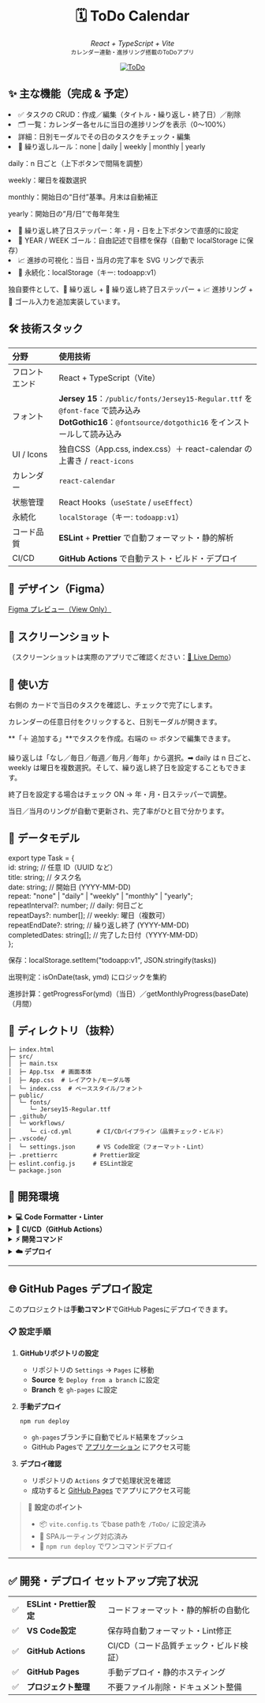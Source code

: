 <h1 align="center">🗓️ ToDo Calendar</h1>

<p align="center">
  <em>React + TypeScript + Vite</em><br>
  <small>カレンダー連動・進捗リング搭載のToDoアプリ</small>
</p>

<div align="center">

[![ToDo](https://img.shields.io/badge/todo-live-green)](https://Tanaka2006.github.io/ToDo/)

</div>

<h2 align="start">✨ 主な機能（完成 & 予定）</h2>

<li>✅ タスクの CRUD：作成／編集（タイトル・繰り返し・終了日）／削除</li>

<li>🗂️ 一覧：カレンダー各セルに当日の進捗リングを表示（0〜100%）</li>

<li>詳細：日別モーダルでその日のタスクをチェック・編集</li>

<li>🔁 繰り返しルール：none | daily | weekly | monthly | yearly</li>

daily：n 日ごと（上下ボタンで間隔を調整）

weekly：曜日を複数選択

monthly：開始日の“日付”基準。月末は自動補正

yearly：開始日の“月/日”で毎年発生

<li>📅 繰り返し終了日ステッパー：年・月・日を上下ボタンで直感的に設定</li>

<li>🎯 YEAR / WEEK ゴール：自由記述で目標を保存（自動で localStorage に保存）</li>

<li>📈 進捗の可視化：当日・当月の完了率を SVG リングで表示</li>

<li>💾 永続化：localStorage（キー: todoapp:v1）</li>

独自要件として、🔁 繰り返し + 📅 繰り返し終了日ステッパー + 📈 進捗リング + 🎯 ゴール入力を追加実装しています。

<h2 align="left">🛠 技術スタック</h2>

<table>
  <thead>
    <tr>
      <th align="left">分野</th>
      <th align="left">使用技術</th>
    </tr>
  </thead>
  <tbody>
    <tr>
      <td>フロントエンド</td>
      <td>React + TypeScript（Vite）</td>
    </tr>
    <tr>
      <td>フォント</td>
      <td>
        <strong>Jersey 15</strong>：<code>/public/fonts/Jersey15-Regular.ttf</code> を <code>@font-face</code> で読み込み<br>
        <strong>DotGothic16</strong>：<code>@fontsource/dotgothic16</code> をインストールして読み込み
      </td>
    </tr>
    <tr>
      <td>UI / Icons</td>
      <td>独自CSS（App.css, index.css）＋ react-calendar の上書き / <code>react-icons</code></td>
    </tr>
    <tr>
      <td>カレンダー</td>
      <td><code>react-calendar</code></td>
    </tr>
    <tr>
      <td>状態管理</td>
      <td>React Hooks（<code>useState</code> / <code>useEffect</code>）</td>
    </tr>
    <tr>
      <td>永続化</td>
      <td><code>localStorage</code>（キー: <code>todoapp:v1</code>）</td>
    </tr>
    <tr>
      <td>コード品質</td>
      <td><strong>ESLint</strong> + <strong>Prettier</strong> で自動フォーマット・静的解析</td>
    </tr>
    <tr>
      <td>CI/CD</td>
      <td><strong>GitHub Actions</strong> で自動テスト・ビルド・デプロイ</td>
    </tr>
    
  </tbody>
</table>
<h2>🎨 デザイン（Figma）</h2>
<p>
   <a href="https://www.figma.com/design/qN2YVkk0N9sYMzGQsiUcRc/%E7%84%A1%E9%A1%8C?node-id=638-6&t=awxn3oFtJw27Gkf2-1" target="_blank">Figma プレビュー（View Only）</a>
</p>
<h2 align="start">📸 スクリーンショット</h2>

（スクリーンショットは実際のアプリでご確認ください：[🔗 Live Demo](https://Tanaka2006.github.io/ToDo/)）

<h2 align="start">🧭 使い方</h2>
右側の カードで当日のタスクを確認し、チェックで完了にします。

カレンダーの任意日付をクリックすると、日別モーダルが開きます。

**「＋ 追加する」**でタスクを作成。右端の ✏️ ボタンで編集できます。

繰り返しは「なし／毎日／毎週／毎月／毎年」から選択。➡︎ daily は n 日ごと、weekly は曜日を複数選択。そして、繰り返し終了日を設定することもできます。

終了日を設定する場合はチェック ON → 年・月・日ステッパーで調整。

当日／当月のリングが自動で更新され、完了率がひと目で分かります。

<h2 align="start">🧱 データモデル</h2>

export type Task = {<br>
id: string; // 任意 ID（UUID など）<br>
title: string; // タスク名<br>
date: string; // 開始日 (YYYY-MM-DD)<br>
repeat: "none" | "daily" | "weekly" | "monthly" | "yearly";<br>
repeatInterval?: number; // daily: 何日ごと<br>
repeatDays?: number[]; // weekly: 曜日（複数可）<br>
repeatEndDate?: string; // 繰り返し終了 (YYYY-MM-DD)<br>
completedDates: string[]; // 完了した日付（YYYY-MM-DD）<br>
};

保存：localStorage.setItem("todoapp:v1", JSON.stringify(tasks))

出現判定：isOnDate(task, ymd) にロジックを集約

進捗計算：getProgressFor(ymd)（当日）／getMonthlyProgress(baseDate)（月間）

<h2 align="start">📂 ディレクトリ（抜粋）</h2>

```
├─ index.html
├─ src/
│  ├─ main.tsx
│  ├─ App.tsx  # 画面本体
│  ├─ App.css  # レイアウト/モーダル等
│  └─ index.css  # ベーススタイル/フォント
├─ public/
│  └─ fonts/
│     └─ Jersey15-Regular.ttf
├─ .github/
│  └─ workflows/
│     └─ ci-cd.yml       # CI/CDパイプライン（品質チェック・ビルド）
├─ .vscode/
│  └─ settings.json      # VS Code設定（フォーマット・Lint）
├─ .prettierrc          # Prettier設定
├─ eslint.config.js     # ESLint設定
└─ package.json
```

<h2 align="start">🚀 開発環境</h2>

<details>
<summary><strong>💻 Code Formatter・Linter</strong></summary>
<br>

<table>
  <thead>
    <tr>
      <th align="left">ツール</th>
      <th align="left">役割</th>
      <th align="left">設定ファイル</th>
      <th align="left">実行コマンド</th>
    </tr>
  </thead>
  <tbody>
    <tr>
      <td><strong>ESLint</strong></td>
      <td>TypeScript・React対応の静的解析<br>コードの問題を自動検出</td>
      <td><code>eslint.config.js</code></td>
      <td><code>npm run lint</code></td>
    </tr>
    <tr>
      <td><strong>Prettier</strong></td>
      <td>コード自動フォーマット<br>統一されたコードスタイル</td>
      <td><code>.prettierrc</code></td>
      <td><code>npm run format</code></td>
    </tr>
    <tr>
      <td><strong>VS Code設定</strong></td>
      <td>保存時自動フォーマット・Lint修正<br>開発効率の向上</td>
      <td><code>.vscode/settings.json</code></td>
      <td>自動実行（保存時）</td>
    </tr>
  </tbody>
</table>

<blockquote>
<p>💡 <strong>自動化のメリット</strong></p>
<ul>
  <li>✅ コードスタイルの統一</li>
  <li>✅ バグの早期発見</li>
  <li>✅ コードレビューの品質向上</li>
  <li>✅ 開発効率の向上</li>
</ul>
</blockquote>

</details>

<details>
<summary><strong>🔄 CI/CD（GitHub Actions）</strong></summary>
<br>

<table>
  <thead>
    <tr>
      <th align="left">ワークフロー</th>
      <th align="left">トリガー</th>
      <th align="left">実行内容</th>
      <th align="left">設定ファイル</th>
    </tr>
  </thead>
  <tbody>
    <tr>
      <td><strong>CI/CDパイプライン</strong></td>
      <td>
        • Push (main, develop)<br>
        • Pull Request (main)
      </td>
      <td>
        1️⃣ コード品質チェック（ESLint・Prettier）<br>
        2️⃣ ビルドテスト（TypeScript・Vite）<br>
        3️⃣ アーティファクト生成
      </td>
      <td><code>.github/workflows/ci-cd.yml</code></td>
    </tr>
  </tbody>
</table>

<h4>📊 ワークフロー実行状況</h4>
<div align="center">

[![CI/CD Pipeline](https://github.com/Tanaka2006/ToDo/actions/workflows/ci-cd.yml/badge.svg)](https://github.com/Tanaka2006/ToDo/actions/workflows/ci-cd.yml)

</div>

<blockquote>
<p>🚀 <strong>CI/CDの効果</strong></p>
<ul>
  <li>✅ コードの品質保証</li>
  <li>✅ ビルドの自動検証</li>
  <li>✅ 開発ワークフローの効率化</li>
</ul>
</blockquote>

</details>

<details>
<summary><strong>⚡ 開発コマンド</strong></summary>
<br>

<table>
  <thead>
    <tr>
      <th align="left">分類</th>
      <th align="left">コマンド</th>
      <th align="left">説明</th>
    </tr>
  </thead>
  <tbody>
    <tr>
      <td rowspan="3"><strong>開発</strong></td>
      <td><code>npm run dev</code></td>
      <td>🔥 開発サーバー起動（ホットリロード付き）</td>
    </tr>
    <tr>
      <td><code>npm run build</code></td>
      <td>🏗️ プロダクションビルド</td>
    </tr>
    <tr>
      <td><code>npm run preview</code></td>
      <td>👀 ビルド結果をプレビュー</td>
    </tr>
    <tr>
      <td rowspan="4"><strong>コード品質</strong></td>
      <td><code>npm run lint</code></td>
      <td>🔍 ESLintによるコードチェック</td>
    </tr>
    <tr>
      <td><code>npm run lint:fix</code></td>
      <td>🔧 ESLintによる自動修正</td>
    </tr>
    <tr>
      <td><code>npm run format</code></td>
      <td>✨ Prettierによるフォーマット</td>
    </tr>
    <tr>
      <td><code>npm run format:check</code></td>
      <td>👁️ フォーマットチェック（修正なし）</td>
    </tr>
    <tr>
      <td rowspan="2"><strong>統合</strong></td>
      <td><code>npm run ci</code></td>
      <td>🔄 CI環境と同じチェック実行</td>
    </tr>
    <tr>
      <td><code>npm run deploy</code></td>
      <td>🚀 手動デプロイ（gh-pages）</td>
    </tr>
  </tbody>
</table>

<h4>📋 推奨開発フロー</h4>
<ol>
  <li><code>npm run dev</code> で開発サーバー起動</li>
  <li>コード編集（VS Codeで保存時自動フォーマット）</li>
  <li><code>npm run ci</code> でローカルチェック</li>
  <li>Git commit & push（CI/CDが自動実行）</li>
</ol>

</details>

<details>
<summary><strong>☁️ デプロイ</strong></summary>
<br>

<table>
  <thead>
    <tr>
      <th align="left">サービス</th>
      <th align="left">URL</th>
      <th align="left">デプロイ方法</th>
      <th align="left">特徴</th>
    </tr>
  </thead>
  <tbody>
    <tr>
      <td><strong>GitHub Pages</strong></td>
      <td><a href="https://Tanaka2006.github.io/ToDo/" target="_blank">🔗 Live Demo</a></td>
      <td>手動デプロイ（<code>npm run deploy</code>）</td>
      <td>✅ 無料<br>✅ 自動SSL<br>✅ Git連携</td>
    </tr>
    <tr>
      <td><strong>Vercel</strong></td>
      <td><em>設定時に利用可能</em></td>
      <td>GitHub連携 or CLI</td>
      <td>⚡ 高速<br>🎯 React最適化<br>🔄 プレビューURL</td>
    </tr>
    <tr>
      <td><strong>Netlify</strong></td>
      <td><em>設定時に利用可能</em></td>
      <td>ドラッグ&ドロップ or Git連携</td>
      <td>🛠️ 豊富な機能<br>📋 フォーム処理<br>⚡ CDN</td>
    </tr>
    <tr>
      <td><strong>Firebase Hosting</strong></td>
      <td><em>設定時に利用可能</em></td>
      <td>Firebase CLI</td>
      <td>🌐 グローバルCDN<br>🔒 無料SSL<br>📊 分析機能</td>
    </tr>
  </tbody>
</table>

<h4>🎯 推奨デプロイ手順（Vercel）</h4>
<ol>
  <li><a href="https://vercel.com/" target="_blank">Vercel</a> でアカウント作成</li>
  <li>「Import Git Repository」でGitHubリポジトリを選択</li>
  <li>フレームワーク「Vite」を選択（自動検出）</li>
  <li>「Deploy」をクリック → 自動デプロイ開始</li>
  <li>カスタムドメイン設定（オプション）</li>
</ol>

<h4>⚙️ 手動デプロイコマンド</h4>

```bash
# Netlify CLI
npm install -g netlify-cli
npm run build
netlify deploy --prod --dir=dist

# Firebase CLI
npm install -g firebase-tools
npm run build
firebase login
firebase init hosting
firebase deploy

# Vercel CLI
npm install -g vercel
npm run build
vercel --prod
```

<blockquote>
<p>💡 <strong>デプロイサービス比較</strong></p>
<ul>
  <li>🆓 <strong>無料で始めたい</strong> → GitHub Pages / Vercel</li>
  <li>⚡ <strong>高速・最適化重視</strong> → Vercel</li>
  <li>🛠️ <strong>機能豊富</strong> → Netlify</li>
  <li>🏢 <strong>企業・スケール重視</strong> → AWS / Firebase</li>
</ul>
</blockquote>

</details>

---

## 🌐 GitHub Pages デプロイ設定

このプロジェクトは**手動コマンド**でGitHub Pagesにデプロイできます。

### 📋 設定手順

1. **GitHubリポジトリの設定**
   - リポジトリの `Settings` → `Pages` に移動
   - **Source** を `Deploy from a branch` に設定
   - **Branch** を `gh-pages` に設定

2. **手動デプロイ**

   ```bash
   npm run deploy
   ```

   - `gh-pages`ブランチに自動でビルド結果をプッシュ
   - GitHub Pagesで [アプリケーション](https://Tanaka2006.github.io/ToDo/) にアクセス可能

3. **デプロイ確認**
   - リポジトリの `Actions` タブで処理状況を確認
   - 成功すると [GitHub Pages](https://Tanaka2006.github.io/ToDo/) でアプリにアクセス可能

<blockquote>
<p>🔧 <strong>設定のポイント</strong></p>
<ul>
  <li>📦 <code>vite.config.ts</code> でbase pathを <code>/ToDo/</code> に設定済み</li>
  <li>🔀 SPAルーティング対応済み</li>
  <li>🚀 <code>npm run deploy</code> でワンコマンドデプロイ</li>
</ul>
</blockquote>

---

## ✅ 開発・デプロイ セットアップ完了状況

<table>
  <tbody>
    <tr>
      <td>✅</td>
      <td><strong>ESLint・Prettier設定</strong></td>
      <td>コードフォーマット・静的解析の自動化</td>
    </tr>
    <tr>
      <td>✅</td>
      <td><strong>VS Code設定</strong></td>
      <td>保存時自動フォーマット・Lint修正</td>
    </tr>
    <tr>
      <td>✅</td>
      <td><strong>GitHub Actions</strong></td>
      <td>CI/CD（コード品質チェック・ビルド検証）</td>
    </tr>
    <tr>
      <td>✅</td>
      <td><strong>GitHub Pages</strong></td>
      <td>手動デプロイ・静的ホスティング</td>
    </tr>
    <tr>
      <td>✅</td>
      <td><strong>プロジェクト整理</strong></td>
      <td>不要ファイル削除・ドキュメント整備</td>
    </tr>
  </tbody>
</table>
